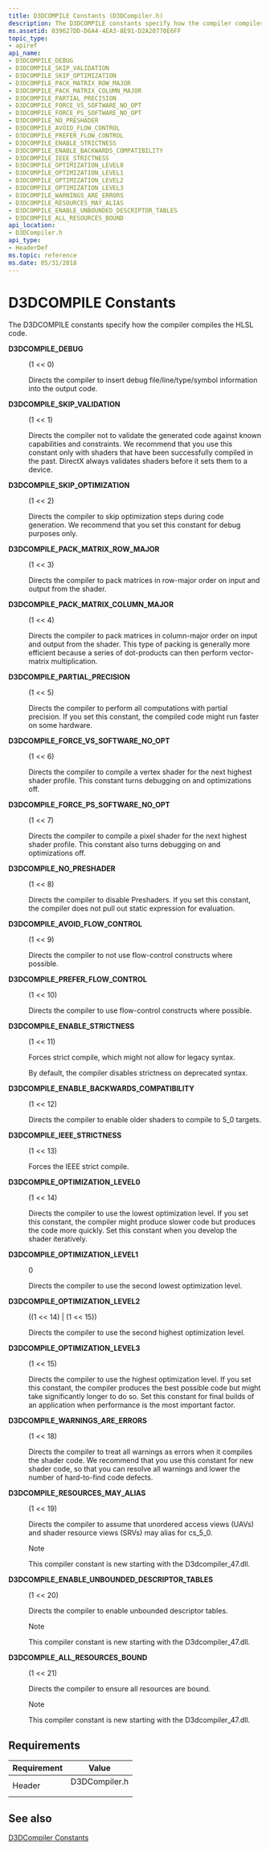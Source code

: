 ```yaml
---
title: D3DCOMPILE Constants (D3DCompiler.h)
description: The D3DCOMPILE constants specify how the compiler compiles the HLSL code.
ms.assetid: 039627DD-D6A4-4EA3-8E91-D2A20770E6FF
topic_type:
- apiref
api_name:
- D3DCOMPILE_DEBUG
- D3DCOMPILE_SKIP_VALIDATION
- D3DCOMPILE_SKIP_OPTIMIZATION
- D3DCOMPILE_PACK_MATRIX_ROW_MAJOR
- D3DCOMPILE_PACK_MATRIX_COLUMN_MAJOR
- D3DCOMPILE_PARTIAL_PRECISION
- D3DCOMPILE_FORCE_VS_SOFTWARE_NO_OPT
- D3DCOMPILE_FORCE_PS_SOFTWARE_NO_OPT
- D3DCOMPILE_NO_PRESHADER
- D3DCOMPILE_AVOID_FLOW_CONTROL
- D3DCOMPILE_PREFER_FLOW_CONTROL
- D3DCOMPILE_ENABLE_STRICTNESS
- D3DCOMPILE_ENABLE_BACKWARDS_COMPATIBILITY
- D3DCOMPILE_IEEE_STRICTNESS
- D3DCOMPILE_OPTIMIZATION_LEVEL0
- D3DCOMPILE_OPTIMIZATION_LEVEL1
- D3DCOMPILE_OPTIMIZATION_LEVEL2
- D3DCOMPILE_OPTIMIZATION_LEVEL3
- D3DCOMPILE_WARNINGS_ARE_ERRORS
- D3DCOMPILE_RESOURCES_MAY_ALIAS
- D3DCOMPILE_ENABLE_UNBOUNDED_DESCRIPTOR_TABLES
- D3DCOMPILE_ALL_RESOURCES_BOUND
api_location:
- D3DCompiler.h
api_type:
- HeaderDef
ms.topic: reference
ms.date: 05/31/2018
---
```


# D3DCOMPILE Constants

The D3DCOMPILE constants specify how the compiler compiles the HLSL code.

<dl> <dt>

<span id="D3DCOMPILE_DEBUG"></span><span id="d3dcompile_debug"></span>**D3DCOMPILE\_DEBUG**
</dt> <dd> <dl> <dt>

(1 << 0)
</dt> <dt>



Directs the compiler to insert debug file/line/type/symbol information into the output code.


</dt> </dl> </dd> <dt>

<span id="D3DCOMPILE_SKIP_VALIDATION"></span><span id="d3dcompile_skip_validation"></span>**D3DCOMPILE\_SKIP\_VALIDATION**
</dt> <dd> <dl> <dt>

(1 << 1)
</dt> <dt>



Directs the compiler not to validate the generated code against known capabilities and constraints. We recommend that you use this constant only with shaders that have been successfully compiled in the past. DirectX always validates shaders before it sets them to a device.


</dt> </dl> </dd> <dt>

<span id="D3DCOMPILE_SKIP_OPTIMIZATION"></span><span id="d3dcompile_skip_optimization"></span>**D3DCOMPILE\_SKIP\_OPTIMIZATION**
</dt> <dd> <dl> <dt>

(1 << 2)
</dt> <dt>



Directs the compiler to skip optimization steps during code generation. We recommend that you set this constant for debug purposes only.


</dt> </dl> </dd> <dt>

<span id="D3DCOMPILE_PACK_MATRIX_ROW_MAJOR"></span><span id="d3dcompile_pack_matrix_row_major"></span>**D3DCOMPILE\_PACK\_MATRIX\_ROW\_MAJOR**
</dt> <dd> <dl> <dt>

(1 << 3)
</dt> <dt>



Directs the compiler to pack matrices in row-major order on input and output from the shader.


</dt> </dl> </dd> <dt>

<span id="D3DCOMPILE_PACK_MATRIX_COLUMN_MAJOR"></span><span id="d3dcompile_pack_matrix_column_major"></span>**D3DCOMPILE\_PACK\_MATRIX\_COLUMN\_MAJOR**
</dt> <dd> <dl> <dt>

(1 << 4)
</dt> <dt>



Directs the compiler to pack matrices in column-major order on input and output from the shader. This type of packing is generally more efficient because a series of dot-products can then perform vector-matrix multiplication.


</dt> </dl> </dd> <dt>

<span id="D3DCOMPILE_PARTIAL_PRECISION"></span><span id="d3dcompile_partial_precision"></span>**D3DCOMPILE\_PARTIAL\_PRECISION**
</dt> <dd> <dl> <dt>

(1 << 5)
</dt> <dt>



Directs the compiler to perform all computations with partial precision. If you set this constant, the compiled code might run faster on some hardware.


</dt> </dl> </dd> <dt>

<span id="D3DCOMPILE_FORCE_VS_SOFTWARE_NO_OPT"></span><span id="d3dcompile_force_vs_software_no_opt"></span>**D3DCOMPILE\_FORCE\_VS\_SOFTWARE\_NO\_OPT**
</dt> <dd> <dl> <dt>

(1 << 6)
</dt> <dt>



Directs the compiler to compile a vertex shader for the next highest shader profile. This constant turns debugging on and optimizations off.


</dt> </dl> </dd> <dt>

<span id="D3DCOMPILE_FORCE_PS_SOFTWARE_NO_OPT"></span><span id="d3dcompile_force_ps_software_no_opt"></span>**D3DCOMPILE\_FORCE\_PS\_SOFTWARE\_NO\_OPT**
</dt> <dd> <dl> <dt>

(1 << 7)
</dt> <dt>



Directs the compiler to compile a pixel shader for the next highest shader profile. This constant also turns debugging on and optimizations off.


</dt> </dl> </dd> <dt>

<span id="D3DCOMPILE_NO_PRESHADER"></span><span id="d3dcompile_no_preshader"></span>**D3DCOMPILE\_NO\_PRESHADER**
</dt> <dd> <dl> <dt>

(1 << 8)
</dt> <dt>



Directs the compiler to disable Preshaders. If you set this constant, the compiler does not pull out static expression for evaluation.


</dt> </dl> </dd> <dt>

<span id="D3DCOMPILE_AVOID_FLOW_CONTROL"></span><span id="d3dcompile_avoid_flow_control"></span>**D3DCOMPILE\_AVOID\_FLOW\_CONTROL**
</dt> <dd> <dl> <dt>

(1 << 9)
</dt> <dt>



Directs the compiler to not use flow-control constructs where possible.


</dt> </dl> </dd> <dt>

<span id="D3DCOMPILE_PREFER_FLOW_CONTROL"></span><span id="d3dcompile_prefer_flow_control"></span>**D3DCOMPILE\_PREFER\_FLOW\_CONTROL**
</dt> <dd> <dl> <dt>

(1 << 10)
</dt> <dt>



Directs the compiler to use flow-control constructs where possible.


</dt> </dl> </dd> <dt>

<span id="D3DCOMPILE_ENABLE_STRICTNESS"></span><span id="d3dcompile_enable_strictness"></span>**D3DCOMPILE\_ENABLE\_STRICTNESS**
</dt> <dd> <dl> <dt>

(1 << 11)
</dt> <dt>



Forces strict compile, which might not allow for legacy syntax.

By default, the compiler disables strictness on deprecated syntax.


</dt> </dl> </dd> <dt>

<span id="D3DCOMPILE_ENABLE_BACKWARDS_COMPATIBILITY"></span><span id="d3dcompile_enable_backwards_compatibility"></span>**D3DCOMPILE\_ENABLE\_BACKWARDS\_COMPATIBILITY**
</dt> <dd> <dl> <dt>

(1 << 12)
</dt> <dt>



Directs the compiler to enable older shaders to compile to 5\_0 targets.


</dt> </dl> </dd> <dt>

<span id="D3DCOMPILE_IEEE_STRICTNESS"></span><span id="d3dcompile_ieee_strictness"></span>**D3DCOMPILE\_IEEE\_STRICTNESS**
</dt> <dd> <dl> <dt>

(1 << 13)
</dt> <dt>



Forces the IEEE strict compile.


</dt> </dl> </dd> <dt>

<span id="D3DCOMPILE_OPTIMIZATION_LEVEL0"></span><span id="d3dcompile_optimization_level0"></span>**D3DCOMPILE\_OPTIMIZATION\_LEVEL0**
</dt> <dd> <dl> <dt>

(1 << 14)
</dt> <dt>



Directs the compiler to use the lowest optimization level. If you set this constant, the compiler might produce slower code but produces the code more quickly. Set this constant when you develop the shader iteratively.


</dt> </dl> </dd> <dt>

<span id="D3DCOMPILE_OPTIMIZATION_LEVEL1"></span><span id="d3dcompile_optimization_level1"></span>**D3DCOMPILE\_OPTIMIZATION\_LEVEL1**
</dt> <dd> <dl> <dt>

0
</dt> <dt>



Directs the compiler to use the second lowest optimization level.


</dt> </dl> </dd> <dt>

<span id="D3DCOMPILE_OPTIMIZATION_LEVEL2"></span><span id="d3dcompile_optimization_level2"></span>**D3DCOMPILE\_OPTIMIZATION\_LEVEL2**
</dt> <dd> <dl> <dt>

((1 << 14) \| (1 << 15))
</dt> <dt>



Directs the compiler to use the second highest optimization level.


</dt> </dl> </dd> <dt>

<span id="D3DCOMPILE_OPTIMIZATION_LEVEL3"></span><span id="d3dcompile_optimization_level3"></span>**D3DCOMPILE\_OPTIMIZATION\_LEVEL3**
</dt> <dd> <dl> <dt>

(1 << 15)
</dt> <dt>



Directs the compiler to use the highest optimization level. If you set this constant, the compiler produces the best possible code but might take significantly longer to do so. Set this constant for final builds of an application when performance is the most important factor.


</dt> </dl> </dd> <dt>

<span id="D3DCOMPILE_WARNINGS_ARE_ERRORS"></span><span id="d3dcompile_warnings_are_errors"></span>**D3DCOMPILE\_WARNINGS\_ARE\_ERRORS**
</dt> <dd> <dl> <dt>

(1 << 18)
</dt> <dt>



Directs the compiler to treat all warnings as errors when it compiles the shader code. We recommend that you use this constant for new shader code, so that you can resolve all warnings and lower the number of hard-to-find code defects.


</dt> </dl> </dd> <dt>

<span id="D3DCOMPILE_RESOURCES_MAY_ALIAS"></span><span id="d3dcompile_resources_may_alias"></span>**D3DCOMPILE\_RESOURCES\_MAY\_ALIAS**
</dt> <dd> <dl> <dt>

(1 << 19)
</dt> <dt>



Directs the compiler to assume that unordered access views (UAVs) and shader resource views (SRVs) may alias for cs\_5\_0.

> [!Note]  
> This compiler constant is new starting with the D3dcompiler\_47.dll.

 


</dt> </dl> </dd> <dt>

<span id="D3DCOMPILE_ENABLE_UNBOUNDED_DESCRIPTOR_TABLES"></span><span id="d3dcompile_enable_unbounded_descriptor_tables"></span>**D3DCOMPILE\_ENABLE\_UNBOUNDED\_DESCRIPTOR\_TABLES**
</dt> <dd> <dl> <dt>

(1 << 20)
</dt> <dt>



Directs the compiler to enable unbounded descriptor tables.

> [!Note]  
> This compiler constant is new starting with the D3dcompiler\_47.dll.

 


</dt> </dl> </dd> <dt>

<span id="D3DCOMPILE_ALL_RESOURCES_BOUND"></span><span id="d3dcompile_all_resources_bound"></span>**D3DCOMPILE\_ALL\_RESOURCES\_BOUND**
</dt> <dd> <dl> <dt>

(1 << 21)
</dt> <dt>



Directs the compiler to ensure all resources are bound.

> [!Note]  
> This compiler constant is new starting with the D3dcompiler\_47.dll.

 


</dt> </dl> </dd> </dl>

## Requirements



| Requirement | Value |
|-------------------|------------------------------------------------------------------------------------------|
| Header<br/> | <dl> <dt>D3DCompiler.h</dt> </dl> |



## See also

<dl> <dt>

[D3DCompiler Constants](dx-graphics-d3dcompiler-reference-constants.md)
</dt> </dl>

 

 





